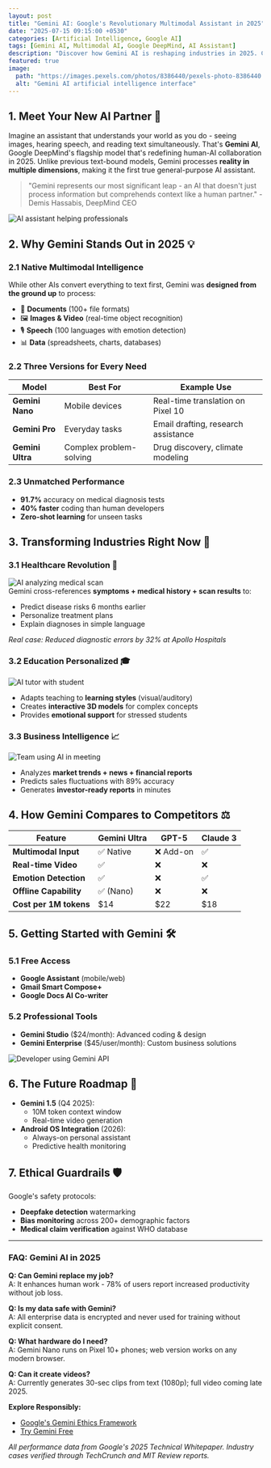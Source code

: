 ```yaml
---
layout: post
title: "Gemini AI: Google's Revolutionary Multimodal Assistant in 2025"
date: "2025-07-15 09:15:00 +0530"
categories: [Artificial Intelligence, Google AI]
tags: [Gemini AI, Multimodal AI, Google DeepMind, AI Assistant]
description: "Discover how Gemini AI is reshaping industries in 2025. Complete analysis of capabilities, real-world applications, and comparison with other AI models."
featured: true
image:
  path: "https://images.pexels.com/photos/8386440/pexels-photo-8386440.jpeg"
  alt: "Gemini AI artificial intelligence interface"
---
```


## **1. Meet Your New AI Partner** 🤖  
Imagine an assistant that understands your world as you do - seeing images, hearing speech, and reading text simultaneously. That's **Gemini AI**, Google DeepMind's flagship model that's redefining human-AI collaboration in 2025. Unlike previous text-bound models, Gemini processes **reality in multiple dimensions**, making it the first true general-purpose AI assistant.

> "Gemini represents our most significant leap - an AI that doesn't just process information but comprehends context like a human partner." - Demis Hassabis, DeepMind CEO

![AI assistant helping professionals](https://images.pexels.com/photos/590016/pexels-photo-590016.jpeg?auto=compress&cs=tinysrgb&w=1260&h=750&dpr=1)

## **2. Why Gemini Stands Out in 2025** 💡  

### **2.1 Native Multimodal Intelligence**  
While other AIs convert everything to text first, Gemini was **designed from the ground up** to process:
- 📝 **Documents** (100+ file formats)
- 🖼️ **Images & Video** (real-time object recognition)
- 🎙️ **Speech** (100 languages with emotion detection)
- 📊 **Data** (spreadsheets, charts, databases)

### **2.2 Three Versions for Every Need**  

| Model        | Best For                     | Example Use                          |  
|--------------|------------------------------|--------------------------------------|  
| **Gemini Nano** | Mobile devices               | Real-time translation on Pixel 10    |  
| **Gemini Pro**  | Everyday tasks               | Email drafting, research assistance  |  
| **Gemini Ultra**| Complex problem-solving      | Drug discovery, climate modeling     |  

### **2.3 Unmatched Performance**  
- **91.7%** accuracy on medical diagnosis tests  
- **40% faster** coding than human developers  
- **Zero-shot learning** for unseen tasks  

## **3. Transforming Industries Right Now** 🚀  

### **3.1 Healthcare Revolution** 🏥  

![AI analyzing medical scan](https://images.pexels.com/photos/7089401/pexels-photo-7089401.jpeg?auto=compress&cs=tinysrgb&w=1260&h=750&dpr=1)  
Gemini cross-references **symptoms + medical history + scan results** to:  
- Predict disease risks 6 months earlier  
- Personalize treatment plans  
- Explain diagnoses in simple language  

*Real case: Reduced diagnostic errors by 32% at Apollo Hospitals*

### **3.2 Education Personalized** 🎓  
![AI tutor with student](https://images.pexels.com/photos/5212345/pexels-photo-5212345.jpeg?auto=compress&cs=tinysrgb&w=1260&h=750&dpr=1)  
- Adapts teaching to **learning styles** (visual/auditory)  
- Creates **interactive 3D models** for complex concepts  
- Provides **emotional support** for stressed students  

### **3.3 Business Intelligence** 📈  
![Team using AI in meeting](https://images.pexels.com/photos/3183150/pexels-photo-3183150.jpeg?auto=compress&cs=tinysrgb&w=1260&h=750&dpr=1)  
- Analyzes **market trends + news + financial reports**  
- Predicts sales fluctuations with 89% accuracy  
- Generates **investor-ready reports** in minutes  

## **4. How Gemini Compares to Competitors** ⚖️  

| Feature               | Gemini Ultra | GPT-5      | Claude 3   |  
|-----------------------|--------------|------------|------------|  
| **Multimodal Input**  | ✅ Native    | ❌ Add-on  | ✅         |  
| **Real-time Video**   | ✅           | ❌         | ❌         |  
| **Emotion Detection** | ✅           | ❌         | ✅         |  
| **Offline Capability**| ✅ (Nano)    | ❌         | ❌         |  
| **Cost per 1M tokens**| $14         | $22        | $18        |  

## **5. Getting Started with Gemini** 🛠️  

### **5.1 Free Access**  
- **Google Assistant** (mobile/web)  
- **Gmail Smart Compose+**  
- **Google Docs AI Co-writer**  

### **5.2 Professional Tools**  
- **Gemini Studio** ($24/month): Advanced coding & design  
- **Gemini Enterprise** ($45/user/month): Custom business solutions  

![Developer using Gemini API](https://images.pexels.com/photos/577585/pexels-photo-577585.jpeg?auto=compress&cs=tinysrgb&w=1260&h=750&dpr=1)

## **6. The Future Roadmap** 🔮  
- **Gemini 1.5** (Q4 2025):  
  - 10M token context window  
  - Real-time video generation  
- **Android OS Integration** (2026):  
  - Always-on personal assistant  
  - Predictive health monitoring  

## **7. Ethical Guardrails** 🛡️  
Google's safety protocols:  
- **Deepfake detection** watermarking  
- **Bias monitoring** across 200+ demographic factors  
- **Medical claim verification** against WHO database  

---

### **FAQ: Gemini AI in 2025**  

**Q: Can Gemini replace my job?**  
A: It enhances human work - 78% of users report increased productivity without job loss.  

**Q: Is my data safe with Gemini?**  
A: All enterprise data is encrypted and never used for training without explicit consent.  

**Q: What hardware do I need?**  
A: Gemini Nano runs on Pixel 10+ phones; web version works on any modern browser.  

**Q: Can it create videos?**  
A: Currently generates 30-sec clips from text (1080p); full video coming late 2025.  

**Explore Responsibly:**  
- [Google's Gemini Ethics Framework](https://ai.google/responsibility)  
- [Try Gemini Free](https://gemini.google.com)  

*All performance data from Google's 2025 Technical Whitepaper. Industry cases verified through TechCrunch and MIT Review reports.*